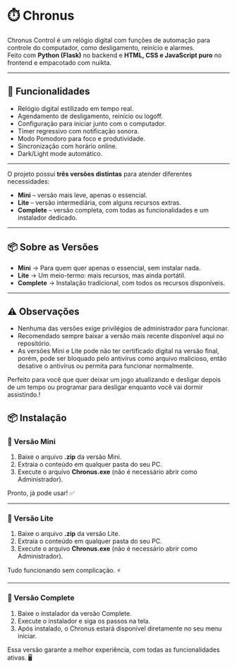 # ⏱️ Chronus

Chronus Control é um relógio digital com funções de automação para controle do computador, como desligamento, reinício e alarmes.  
Feito com **Python (Flask)** no backend e **HTML, CSS e JavaScript puro** no frontend e empacotado com nuikta.

---

## 🚀 Funcionalidades
- Relógio digital estilizado em tempo real.
- Agendamento de desligamento, reinício ou logoff.
- Configuração para iniciar junto com o computador.
- Timer regressivo com notificação sonora.
- Modo Pomodoro para foco e produtividade.
- Sincronização com horário online.
- Dark/Light mode automático.

---

O projeto possui **três versões distintas** para atender diferentes necessidades:  
- **Mini** – versão mais leve, apenas o essencial.  
- **Lite** – versão intermediária, com alguns recursos extras.  
- **Complete** – versão completa, com todas as funcionalidades e um instalador dedicado.  


---

## 📦 Sobre as Versões
- **Mini** → Para quem quer apenas o essencial, sem instalar nada.  
- **Lite** → Um meio-termo: mais recursos, mas ainda portátil.  
- **Complete** → Instalação tradicional, com todos os recursos disponíveis.  

---

## ⚠️ Observações
- Nenhuma das versões exige privilégios de administrador para funcionar.  
- Recomendado sempre baixar a versão mais recente disponível aqui no repositório. 
- As versões Mini e Lite pode não ter certificado digital na versão final, porém, pode ser bloquado pelo antivírus como arquivo malicioso, então desative o antivírus ou permita para funcionar normalmente.


Perfeito para você que quer deixar um jogo atualizando e desligar depois de um tempo ou programar para desligar enquanto você vai dormir assistindo.!

## 📦 Instalação

### 🔹 Versão Mini
1. Baixe o arquivo **.zip** da versão Mini.  
2. Extraia o conteúdo em qualquer pasta do seu PC.  
3. Execute o arquivo **Chronus.exe** (não é necessário abrir como Administrador).  

Pronto, já pode usar! ✅  

---

### 🔹 Versão Lite
1. Baixe o arquivo **.zip** da versão Lite.  
2. Extraia o conteúdo em qualquer pasta do seu PC.  
3. Execute o arquivo **Chronus.exe** (não é necessário abrir como Administrador).  

Tudo funcionando sem complicação. ⚡  

---

### 🔹 Versão Complete
1. Baixe o instalador da versão Complete.  
2. Execute o instalador e siga os passos na tela.  
3. Após instalado, o Chronus estará disponível diretamente no seu menu iniciar.  

Essa versão garante a melhor experiência, com todas as funcionalidades ativas. 🖥️  

